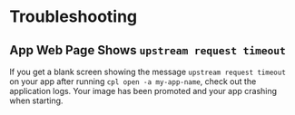 # Troubleshooting


## App Web Page Shows `upstream request timeout`

If you get a blank screen showing the message `upstream request timeout` on your app after running `cpl open -a my-app-name`, check out the application logs. Your image has been promoted and your app crashing when starting.
